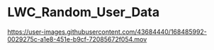 # LWC_Random_User_Data

https://user-images.githubusercontent.com/43684440/168485992-0029275c-a1e8-451e-b9cf-72085672f054.mov
